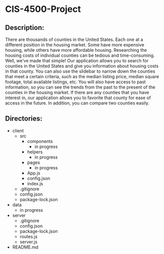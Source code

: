 # CIS-4500-Project
## Description:
There are thousands of counties in the United States. Each one at a different position in the housing market. Some have more expensive housing, while others have more affordable housing. Researching the housing costs of individual counties can be tedious and time-consuming. Well, we've made that simple! Our application allows you to search for counties in the United States and give you information about housing costs in that county. You can also use the slidebar to narrow down the counties that meet a certain criteria, such as the median listing price, median square footage, total available listings, etc. You will also have access to past information, so you can see the trends from the past to the present of the counties in the housing market. If there are any counties that you have interest in, our application allows you to favorite that county for ease of access in the future. In addition, you can compare two counties easily.

## Directories:
- client
    - src 
        - components
            - in progress
        - helpers
            - in progress
        - pages
            - in progress
        - App.js
        - config.json
        - index.js
    - .gitignore
    - config.json
    - package-lock.json
- data
    - in progress
- server
    - .gitignore
    - config.json
    - package-lock.json
    - routes.js
    - server.js
- README.md
